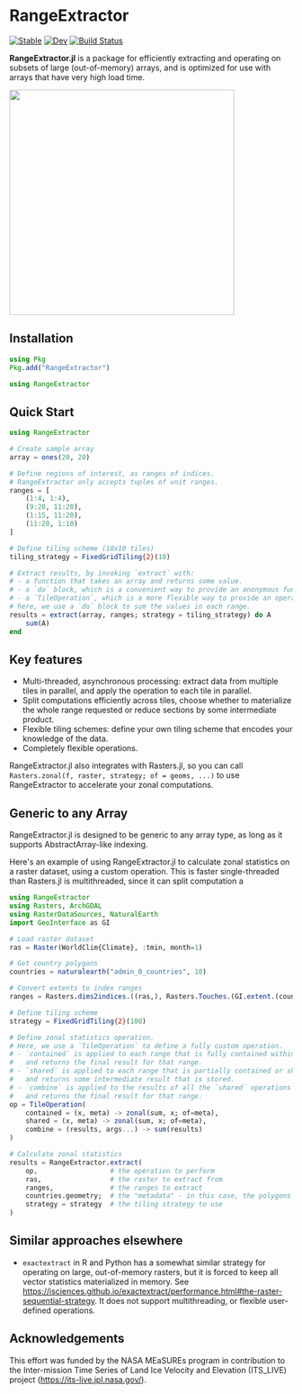 # RangeExtractor

[![Stable](https://img.shields.io/badge/docs-stable-blue.svg)](https://asinghvi17.github.io/RangeExtractor.jl/stable/)
[![Dev](https://img.shields.io/badge/docs-dev-blue.svg)](https://asinghvi17.github.io/RangeExtractor.jl/dev/)
[![Build Status](https://github.com/asinghvi17/RangeExtractor.jl/actions/workflows/CI.yml/badge.svg?branch=main)](https://github.com/asinghvi17/RangeExtractor.jl/actions/workflows/CI.yml?query=branch%3Amain)

**RangeExtractor.jl** is a package for efficiently extracting and operating on subsets of large (out-of-memory) arrays, and is optimized for use with arrays that have very high load time.

<img src="https://github.com/user-attachments/assets/468c8d99-407f-427a-a4d0-94fd232b86d7" height=400/>


## Installation

```julia
using Pkg
Pkg.add("RangeExtractor")

using RangeExtractor
```

## Quick Start
```julia
using RangeExtractor

# Create sample array
array = ones(20, 20)

# Define regions of interest, as ranges of indices.
# RangeExtractor only accepts tuples of unit ranges.
ranges = [
    (1:4, 1:4),
    (9:20, 11:20),
    (1:15, 11:20),
    (11:20, 1:10)
]

# Define tiling scheme (10x10 tiles)
tiling_strategy = FixedGridTiling{2}(10)

# Extract results, by invoking `extract` with:
# - a function that takes an array and returns some value.
# - a `do` block, which is a convenient way to provide an anonymous function.
# - a `TileOperation`, which is a more flexible way to provide an operation.
# here, we use a `do` block to sum the values in each range.
results = extract(array, ranges; strategy = tiling_strategy) do A
    sum(A)
end
```

## Key features

- Multi-threaded, asynchronous processing: extract data from multiple tiles in parallel, and apply the operation to each tile in parallel.
- Split computations efficiently across tiles, choose whether to materialize the whole range requested or reduce sections by some intermediate product.
- Flexible tiling schemes: define your own tiling scheme that encodes your knowledge of the data.
- Completely flexible operations.

RangeExtractor.jl also integrates with Rasters.jl, so you can call `Rasters.zonal(f, raster, strategy; of = geoms, ...)` to use RangeExtractor to accelerate your zonal computations.

## Generic to any Array

RangeExtractor.jl is designed to be generic to any array type, as long as it supports AbstractArray-like indexing.  

Here's an example of using RangeExtractor.jl to calculate zonal statistics on a raster dataset, using a custom operation.  This is faster single-threaded than Rasters.jl is multithreaded, since it can split computation a

```julia
using RangeExtractor
using Rasters, ArchGDAL
using RasterDataSources, NaturalEarth
import GeoInterface as GI

# Load raster dataset
ras = Raster(WorldClim{Climate}, :tmin, month=1)

# Get country polygons
countries = naturalearth("admin_0_countries", 10)

# Convert extents to index ranges
ranges = Rasters.dims2indices.((ras,), Rasters.Touches.(GI.extent.(countries.geometry)))

# Define tiling scheme
strategy = FixedGridTiling{2}(100)

# Define zonal statistics operation.  
# Here, we use a `TileOperation` to define a fully custom operation.
# - `contained` is applied to each range that is fully contained within a tile,
#   and returns the final result for that range.
# - `shared` is applied to each range that is partially contained or shared with another tile,
#   and returns some intermediate result that is stored.
# - `combine` is applied to the results of all the `shared` operations for a range,
#   and returns the final result for that range.
op = TileOperation(
    contained = (x, meta) -> zonal(sum, x; of=meta),
    shared = (x, meta) -> zonal(sum, x; of=meta),
    combine = (results, args...) -> sum(results)
)

# Calculate zonal statistics
results = RangeExtractor.extract(
    op,                  # the operation to perform
    ras,                 # the raster to extract from
    ranges,              # the ranges to extract
    countries.geometry;  # the "metadata" - in this case, the polygons to calculate zonal statistics over
    strategy = strategy  # the tiling strategy to use
)
```

## Similar approaches elsewhere

- `exactextract` in R and Python has a somewhat similar strategy for operating on large, out-of-memory rasters, but it is forced to keep all vector statistics materialized in memory.  See https://isciences.github.io/exactextract/performance.html#the-raster-sequential-strategy.  It does not support multithreading, or flexible user-defined operations.

## Acknowledgements

This effort was funded by the NASA MEaSUREs program in contribution to the Inter-mission Time Series of Land Ice Velocity and Elevation (ITS_LIVE) project (https://its-live.jpl.nasa.gov/).

